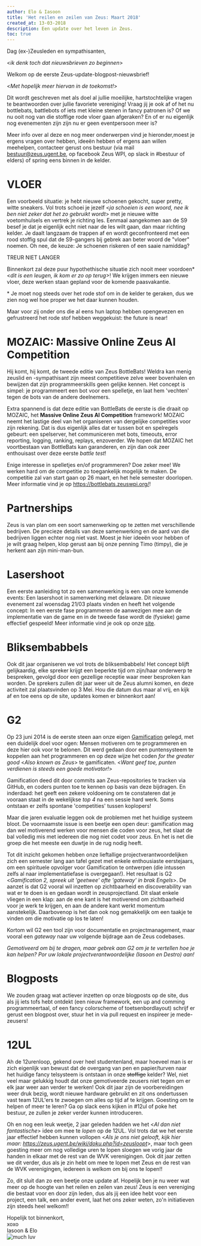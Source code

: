```yaml
---
author: Elo & Iasoon
title: 'Het reilen en zeilen van Zeus: Maart 2018'
created_at: 13-03-2018
description: Een update over het leven in Zeus.
toc: true
---
```


Dag (ex-)Zeusleden en sympathisanten,

\<_ik denk toch dat nieuwsbrieven zo beginnen_\>

Welkom op de eerste Zeus-update-blogpost-nieuwsbrief!

\<_Met hopelijk meer hiervan in de toekomst!_\>

Dit wordt geschreven met als doel al jullie moeilijke, hartstochtelijke vragen te beantwoorden over jullie favoriete vereniging!
Vraag jij je ook af of het nu bottlebats, battlebots of iets met kleine stenen in fancy patronen is?
Of we nu ooit nog van die stoffige rode vloer gaan afgeraken?
En of er nu eigenlijk nog evenementen zijn zijn nu er geen eventpersoon meer is?

Meer info over al deze en nog meer onderwerpen vind je hieronder,moest je ergens vragen over hebben, 
ideeën hebben of ergens aan willen meehelpen, contacteer gerust ons bestuur
(via mail <bestuur@zeus.ugent.be>, op facebook Zeus WPI, op slack in #bestuur of elders) of spring eens binnen in de kelder.

# VLOER
Een voorbeeld situatie: je hebt nieuwe schoenen gekocht, super pretty, witte sneakers.
Vol trots schoei je jezelf \<_ja schoeien is een woord, nee ik ben niet zeker dat het zo gebruikt wordt_\> met je nieuwe witte voetomhulsels en vertrek je richting les.
Eenmaal aangekomen aan de S9 besef je dat je eigenlijk echt niet naar de les wilt gaan, dan maar richting kelder.
Je daalt langzaam de trappen af en wordt geconfronteerd met een rood stoffig spul dat de S9-gangers bij gebrek aan beter woord de "vloer" noemen.
Oh nee, de keuze: Je schoenen riskeren of een saaie namiddag?

TREUR NIET LANGER

Binnenkort zal deze puur hypothethische situatie zich nooit meer voordoen\* \<_dit is een leugen, ik kom er zo op terug_\>!
We krijgen immers een nieuwe vloer, deze werken staan gepland voor de komende paasvakantie.

\* Je moet nog steeds over het rode stof om in de kelder te geraken, dus we zien nog wel hoe proper we het daar kunnen houden.

Maar voor zij onder ons die al eens hun laptop hebben opengevezen en gefrustreerd het rode stof hebben weggekuist: the future is near!

# MOZAIC: Massive Online Zeus AI Competition
Hij komt, hij komt, de tweede editie van Zeus BottleBats! Weldra kan menig
zeuslid en -sympathisant zijn meest competitieve zelve weer bovenhalen
en bewijzen dat zijn programmeerskills geen gelijke kennen.
Het concept is simpel: je programmeert een bot voor een spelletje, en laat
hem 'vechten' tegen de bots van de andere deelnemers. 

Extra spannend is dat deze editie van BottleBats de eerste is die draait
op MOZAIC, het **Massive Online Zeus AI Competition** framework!
MOZAIC neemt het lastige deel van het organiseren van dergelijke
competities voor zijn rekening. Dat is dus eigenlijk alles dat er tussen
bot en spelregels gebeurt: een spelserver, het communiceren met bots,
timeouts, error reporting, logging, ranking, replays, enzoverder.
We hopen dat MOZAIC het voortbestaan van BottleBats kan garanderen,
en zijn dan ook zeer enthouisast over deze eerste _battle test_!

Enige interesse in spelletjes en/of programmeren? Doe zeker mee!
We werken hard om de competitie zo toegankelijk mogelijk te maken.
De competitie zal van start gaan op 26 maart, en het hele semester doorlopen.
Meer informatie vind je op <https://bottlebats.zeuswpi.org/>!

# Partnerships
Zeus is van plan om een soort samenwerking op te zetten met verschillende bedrijven.
De precieze details van deze samenwerking en de aard van die bedrijven liggen echter nog niet vast.
Moest je hier ideeën voor hebben of je wilt graag helpen, klop gerust aan bij onze penning Timo (timpy),
die je herkent aan zijn mini-man-bun.

# Lasershoot
Een eerste aanleiding tot zo een samenwerking is een van onze komende events: Een lasershoot in samenwerking met delaware.
Dit nieuwe evenement zal woensdag 21/03 plaats vinden en heeft het volgende concept:
In een eerste fase programmeren de aanwezigen mee aan de implementatie van de game en in de tweede fase wordt de (fysieke) game effectief gespeeld!
Meer informatie vind je ook op onze [site](https://zeus.ugent.be/events/17-18/lasershoot/).

# Bliksembabbels
Ook dit jaar organiseren we vol trots de bliksembabbels!
Het concept blijft gelijkaardig, elke spreker krijgt een beperkte tijd om zijn/haar onderwerp te bespreken,
gevolgd door een gezellige receptie waar meer besproken kan worden.
De sprekers zullen dit jaar weer uit de Zeus alumni komen, en deze activiteit zal plaatsvinden op 3 Mei.
Hou die datum dus maar al vrij, en kijk af en toe eens op de site, updates komen er binnenkort aan!

# G2
Op 23 juni 2014 is de eerste steen aan onze eigen [Gamification](https://zeus.ugent.be/game) gelegd,
met een duidelijk doel voor ogen: Mensen motiveren om te programmeren en deze hier ook voor te belonen.
Dit werd gedaan door een puntensysteem te koppelen aan het programmeren en op deze wijze
het coden _for the greater good_ \<_Also known as Zeus_\> te gamificaten.
\<_Want geef toe, punten verdienen is steeds een goede motivator!_\>

Gamification deed dit door commits aan Zeus-repositories te tracken via GitHub, en
coders punten toe te kennen op basis van deze bijdragen. En inderdaad:
het geeft een zekere voldoening om te constateren dat je vooraan staat
in de wekelijkse _top 4_ na een sessie hard werk. Soms ontstaan er zelfs
spontane 'competities' tussen koplopers!

Maar die jaren evaluatie leggen ook de problemen met het huidige systeem
bloot. De voornaamste issue is een beetje een open deur: gamification
mag dan wel motiverend werken voor mensen die coden voor zeus, het slaat
de bal volledig mis met iedereen die nog niet codet voor zeus. En het
is net die groep die het meeste een duwtje in de rug nodig heeft.

Tot dit inzicht gekomen hebben onze lieftallige projectverantwoordelijken
zich een semester lang aan tafel gezet met enkele
enthousiaste eerstejaars, om een spirituele opvolger voor Gamification
te ontwerpen (die intussen zelfs al naar implementatiefase is overgegaan!).
Het resultaat is G2 
\<_Gamification 2, spreek uit 'geetwee' ofte 'gateway' in brak Engels_\>.
De aanzet is dat G2 vooral wil inzetten op zichtbaarheid
en discoverability van wat er te doen is en gedaan wordt in zeusprojectland.
Dit slaat enkele vliegen in een klap: aan de ene kant is het motiverend
om zichtbaarheid voor je werk te krijgen, en aan de andere kant
werkt momentum aanstekelijk. Daarbovenop is het dan ook nog gemakkelijk
om een taakje te vinden om die motivatie op los te laten!

Kortom wil G2 een tool zijn voor documentatie en projectmanagement, maar
vooral een _gateway_ naar uw volgende bijdrage aan de Zeus codebases.


_Gemotiveerd om bij te dragen, maar gebrek aan G2 om je te vertellen
hoe je kan helpen? Por uw lokale projectverantwoordelijke (Iasoon en Destro) aan!_


# Blogposts
We zouden graag wat actiever inzetten op onze blogposts op de site,
dus als jij iets tofs hebt ontdekt (een nieuw framework, een up and comming programmeertaal,
of een fancy colorscheme of toetsenbordlayout) schrijf er gerust een blogpost over,
stuur het in via pull request en inspireer je mede-zeusers!

# 12UL

Ah de 12urenloop, gekend over heel studentenland,
maar hoeveel man is er zich eigenlijk van bewust dat de overgang
van pen en papier/turven naar het huidige fancy telsysteem is ontstaan in onze <del>stoffige</del> kelder?
Wel, niet veel maar gelukkig houdt dat onze gemotiveerde zeusers niet tegen om er elk jaar weer aan verder te werken!
Ook dit jaar zijn de voorbereidingen weer druk bezig, wordt nieuwe hardware gebruikt en
zit ons ondertussen vast team 12UL'ers te zwoegen om alles op tijd af te krijgen.
Goesting om te helpen of meer te leren? Ga op slack eens kijken in #12ul of poke het bestuur, ze zullen je zeker verder kunnen introduceren.

Oh en nog een leuk weetje, 2 jaar geleden hadden we het \<_Al dan niet fantastische_\> idee om mee te _lopen_ op de 12UL.
Vol trots dat we het eerste jaar effectief hebben kunnen vollopen \<_Als je ons niet gelooft, kijk hier maar: <https://zeus.ugent.be/wiki/doku.php?id=zeusloopt>_\>,
maar toch geen goesting meer om nog volledige uren te lopen sloegen we vorig jaar de handen in elkaar met de rest van de WVK verenigingen.
Ook dit jaar zetten we dit verder, dus als je zin hebt om mee te lopen met Zeus en de rest van de WVK verenigingen, iedereen is welkom om bij ons te lopen!!



Zo, dit sluit dan zo een beetje onze update af.
Hopelijk ben je nu weer wat meer op de hoogte van het reilen en zeilen van zeus!
Zeus is een vereniging die bestaat voor en door zijn leden, dus als jij een idee hebt voor een project, een talk, een ander event,
laat het ons zeker weten, zo'n initiatieven zijn steeds heel welkom!!

Hopelijk tot binnenkort,  
xoxo  
Iasoon & Elo  
![much luv](//media.giphy.com/media/108M7gCS1JSoO4/giphy.gif)

